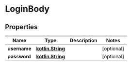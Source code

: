 # LoginBody

## Properties
Name | Type | Description | Notes
------------ | ------------- | ------------- | -------------
**username** | [**kotlin.String**](.md) |  |  [optional]
**password** | [**kotlin.String**](.md) |  |  [optional]
